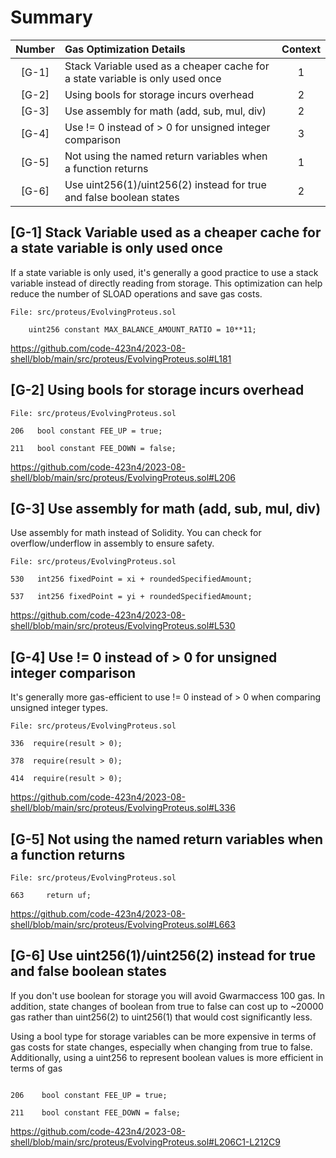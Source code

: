 # Summary

| Number | Gas Optimization Details                                                      | Context |
| :----: | :---------------------------------------------------------------------------- | :-----: |
| [G-1]  | Stack Variable used as a cheaper cache for a state variable is only used once |    1    |
| [G-2]  | Using bools for storage incurs overhead                                       |    2    |
| [G-3]  | Use assembly for math (add, sub, mul, div)                                    |    2    |
| [G-4]  | Use != 0 instead of > 0 for unsigned integer comparison                       |    3    |
| [G-5]  | Not using the named return variables when a function returns                  |    1    |
| [G-6]  | Use uint256(1)/uint256(2) instead for true and false boolean states           |    2    |

## [G-1] Stack Variable used as a cheaper cache for a state variable is only used once

If a state variable is only used, it's generally a good practice to use a stack variable instead of directly reading from storage.
This optimization can help reduce the number of SLOAD operations and save gas costs.

```solidity
File: src/proteus/EvolvingProteus.sol

    uint256 constant MAX_BALANCE_AMOUNT_RATIO = 10**11;
```

https://github.com/code-423n4/2023-08-shell/blob/main/src/proteus/EvolvingProteus.sol#L181

## [G-2] Using bools for storage incurs overhead

```solidity
File: src/proteus/EvolvingProteus.sol

206   bool constant FEE_UP = true;

211   bool constant FEE_DOWN = false;
```

https://github.com/code-423n4/2023-08-shell/blob/main/src/proteus/EvolvingProteus.sol#L206

## [G-3] Use assembly for math (add, sub, mul, div)

Use assembly for math instead of Solidity. You can check for overflow/underflow in assembly to ensure safety.

```solidity
File: src/proteus/EvolvingProteus.sol

530   int256 fixedPoint = xi + roundedSpecifiedAmount;

537   int256 fixedPoint = yi + roundedSpecifiedAmount;
```

https://github.com/code-423n4/2023-08-shell/blob/main/src/proteus/EvolvingProteus.sol#L530

## [G-4] Use != 0 instead of > 0 for unsigned integer comparison

It's generally more gas-efficient to use != 0 instead of > 0 when comparing unsigned integer types.

```solidity
File: src/proteus/EvolvingProteus.sol

336  require(result > 0);

378  require(result > 0);

414  require(result > 0);
```

https://github.com/code-423n4/2023-08-shell/blob/main/src/proteus/EvolvingProteus.sol#L336

## [G-5] Not using the named return variables when a function returns

```solidity
File: src/proteus/EvolvingProteus.sol

663     return uf;
```

https://github.com/code-423n4/2023-08-shell/blob/main/src/proteus/EvolvingProteus.sol#L663

## [G-6] Use uint256(1)/uint256(2) instead for true and false boolean states

If you don't use boolean for storage you will avoid Gwarmaccess 100 gas. In addition, state changes of boolean from true to false can cost up to ~20000 gas rather than uint256(2) to uint256(1) that would cost significantly less.

Using a bool type for storage variables can be more expensive in terms of gas costs for state changes, especially when changing from true to false. Additionally, using a uint256 to represent boolean values is more efficient in terms of gas

```solidity

206    bool constant FEE_UP = true;

211    bool constant FEE_DOWN = false;

```

https://github.com/code-423n4/2023-08-shell/blob/main/src/proteus/EvolvingProteus.sol#L206C1-L212C9